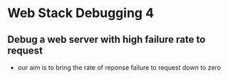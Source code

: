 # Web Stack Debugging 4
Debug a web server with high failure rate to request
- 
- our aim is to bring the rate of reponse failure to request down to zero
